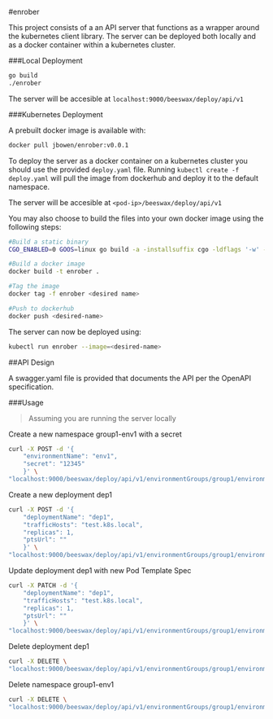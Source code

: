 #enrober

This project consists of a an API server that functions as a wrapper around the kubernetes client library. The server can be deployed both locally and as a docker container within a kubernetes cluster.

###Local Deployment

```sh
go build
./enrober
```

The server will be accesible at `localhost:9000/beeswax/deploy/api/v1`

###Kubernetes Deployment

A prebuilt docker image is available with:
 
```sh
docker pull jbowen/enrober:v0.0.1
```

To deploy the server as a docker container on a kubernetes cluster you should use the provided `deploy.yaml` file. Running `kubectl create -f deploy.yaml` will pull the image from dockerhub and deploy it to the default namespace.

The server will be accesible at `<pod-ip>/beeswax/deploy/api/v1`

You may also choose to build the files into your own docker image using the following steps:  

```sh
#Build a static binary
CGO_ENABLED=0 GOOS=linux go build -a -installsuffix cgo -ldflags '-w' -o enrober .

#Build a docker image
docker build -t enrober .

#Tag the image
docker tag -f enrober <desired name>

#Push to dockerhub
docker push <desired-name>
```

The server can now be deployed using:

```sh
kubectl run enrober --image=<desired-name>
```

##API Design

A swagger.yaml file is provided that documents the API per the OpenAPI specification.

###Usage

> Assuming you are running the server locally

Create a new namespace group1-env1 with a secret

```sh
curl -X POST -d '{
	"environmentName": "env1",
	"secret": "12345"
	}' \
"localhost:9000/beeswax/deploy/api/v1/environmentGroups/group1/environments"
```

Create a new deployment dep1 

```sh
curl -X POST -d '{
	"deploymentName": "dep1",
	"trafficHosts": "test.k8s.local",
	"replicas": 1,
	"ptsUrl": ""
	}' \
"localhost:9000/beeswax/deploy/api/v1/environmentGroups/group1/environments/env1/deployments"
```

Update deployment dep1 with new Pod Template Spec
	
```sh
curl -X PATCH -d '{
	"deploymentName": "dep1",
	"trafficHosts": "test.k8s.local",
	"replicas": 1,
	"ptsUrl": ""
	}' \
"localhost:9000/beeswax/deploy/api/v1/environmentGroups/group1/environments/env1/deployments/dep1"
```

Delete deployment dep1

```sh
curl -X DELETE \
"localhost:9000/beeswax/deploy/api/v1/environmentGroups/group1/environments/env1/deployments/dep1"
```

Delete namespace group1-env1

```sh
curl -X DELETE \
"localhost:9000/beeswax/deploy/api/v1/environmentGroups/group1/environments/env1"
```

